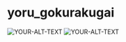 # yoru_gokurakugai

<picture>
 <source media="(prefers-color-scheme: dark)" srcset="[https://github.com/user-attachments/assets/e4c19c7a-4d10-4a3d-b74f-b249e5545b7f]">
 <source media="(prefers-color-scheme: light)" srcset="[https://github.com/user-attachments/assets/16d16629-0eb0-4f02-8082-cdbb37a8e7cb]">
 <img alt="YOUR-ALT-TEXT" src="https://github.com/user-attachments/assets/e4c19c7a-4d10-4a3d-b74f-b249e5545b7f">
</picture>
 <img alt="YOUR-ALT-TEXT" src="https://github.com/user-attachments/assets/16d16629-0eb0-4f02-8082-cdbb37a8e7cb">
</picture>
